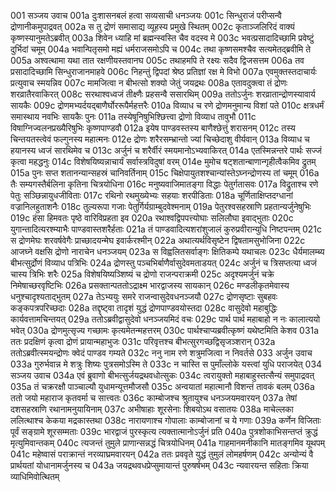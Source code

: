 001	सञ्जय उवाच
001a	दुःशासनबलं हत्वा सव्यसाची धनञ्जयः
001c	सिन्धुराजं परीप्सन्वै द्रोणानीकमुपाद्रवत्
002a	स तु द्रोणं समासाद्य व्यूहस्य प्रमुखे स्थितम्
002c	कृताञ्जलिरिदं वाक्यं कृष्णस्यानुमतेऽब्रवीत्
003a	शिवेन ध्याहि मां ब्रह्मन्स्वस्ति चैव वदस्व मे
003c	भवत्प्रसादादिच्छामि प्रवेष्टुं दुर्भिदां चमूम्
004a	भवान्पितृसमो मह्यं धर्मराजसमोऽपि च
004c	तथा कृष्णसमश्चैव सत्यमेतद्ब्रवीमि ते
005a	अश्वत्थामा यथा तात रक्षणीयस्तवानघ
005c	तथाहमपि ते रक्ष्यः सदैव द्विजसत्तम
006a	तव प्रसादादिच्छामि सिन्धुराजानमाहवे
006c	निहन्तुं द्विपदां श्रेष्ठ प्रतिज्ञां रक्ष मे विभो
007a	एवमुक्तस्तदाचार्यः प्रत्युवाच स्मयन्निव
007c	मामजित्वा न बीभत्सो शक्यो जेतुं जयद्रथः
008a	एतावदुक्त्वा तं द्रोणः शरव्रातैरवाकिरत्
008c	सरथाश्वध्वजं तीक्ष्णैः प्रहसन्वै ससारथिम्
009a	ततोऽर्जुनः शरव्रातान्द्रोणस्यावार्य सायकैः
009c	द्रोणमभ्यर्दयद्बाणैर्घोररूपैर्महत्तरैः
010a	विव्याध च रणे द्रोणमनुमान्य विशां पते
010c	क्षत्रधर्मं समास्थाय नवभिः सायकैः पुनः
011a	तस्येषूनिषुभिश्छित्त्वा द्रोणो विव्याध तावुभौ
011c	विषाग्निज्वलनप्रख्यैरिषुभिः कृष्णपाण्डवौ
012a	इयेष पाण्डवस्तस्य बाणैश्छेत्तुं शरासनम्
012c	तस्य चिन्तयतस्त्वेवं फल्गुनस्य महात्मनः
012e	द्रोणः शरैरसम्भ्रान्तो ज्यां चिच्छेदाशु वीर्यवान्
013a	विव्याध च हयानस्य ध्वजं सारथिमेव च
013c	अर्जुनं च शरैर्वीरं स्मयमानोऽभ्यवाकिरत्
014a	एतस्मिन्नन्तरे पार्थः सज्जं कृत्वा महद्धनुः
014c	विशेषयिष्यन्नाचार्यं सर्वास्त्रविदुषां वरम्
014e	मुमोच षट्शतान्बाणान्गृहीत्वैकमिव द्रुतम्
015a	पुनः सप्त शतानन्यान्सहस्रं चानिवर्तिनाम्
015c	चिक्षेपायुतशश्चान्यांस्तेऽघ्नन्द्रोणस्य तां चमूम्
016a	तैः सम्यगस्तैर्बलिना कृतिना चित्रयोधिना
016c	मनुष्यवाजिमातङ्गा विद्धाः पेतुर्गतासवः
017a	विद्रुताश्च रणे पेतुः सञ्छिन्नायुधजीविताः
017c	रथिनो रथमुख्येभ्यः सहयाः शरपीडिताः
018a	चूर्णिताक्षिप्तदग्धानां वज्रानिलहुताशनैः
018c	तुल्यरूपा गजाः पेतुर्गिर्यग्राम्बुदवेश्मनाम्
019a	पेतुरश्वसहस्राणि प्रहतान्यर्जुनेषुभिः
019c	हंसा हिमवतः पृष्ठे वारिविप्रहता इव
020a	रथाश्वद्विपपत्त्योघाः सलिलौघा इवाद्भुताः
020c	युगान्तादित्यरश्म्याभैः पाण्डवास्तशरैर्हताः
021a	तं पाण्डवादित्यशरांशुजालं कुरुप्रवीरान्युधि निष्टपन्तम्
021c	स द्रोणमेघः शरवर्षवेगैः प्राच्छादयन्मेघ इवार्करश्मीन्
022a	अथात्यर्थविसृष्टेन द्विषतामसुभोजिना
022c	आजघ्ने वक्षसि द्रोणो नाराचेन धनञ्जयम्
023a	स विह्वलितसर्वाङ्गः क्षितिकम्पे यथाचलः
023c	धैर्यमालम्ब्य बीभत्सुर्द्रोणं विव्याध पत्रिभिः
024a	द्रोणस्तु पञ्चभिर्बाणैर्वासुदेवमताडयत्
024c	अर्जुनं च त्रिसप्तत्या ध्वजं चास्य त्रिभिः शरैः
025a	विशेषयिष्यञ्शिष्यं च द्रोणो राजन्पराक्रमी
025c	अदृश्यमर्जुनं चक्रे निमेषाच्छरवृष्टिभिः
026a	प्रसक्तान्पततोऽद्राक्ष्म भारद्वाजस्य सायकान्
026c	मण्डलीकृतमेवास्य धनुश्चादृश्यताद्भुतम्
027a	तेऽभ्ययुः समरे राजन्वासुदेवधनञ्जयौ
027c	द्रोणसृष्टाः सुबहवः कङ्कपत्रपरिच्छदाः
028a	तद्दृष्ट्वा तादृशं युद्धं द्रोणपाण्डवयोस्तदा
028c	वासुदेवो महाबुद्धिः कार्यवत्तामचिन्तयत्
029a	ततोऽब्रवीद्वासुदेवो धनञ्जयमिदं वचः
029c	पार्थ पार्थ महाबाहो न नः कालात्ययो भवेत्
030a	द्रोणमुत्सृज्य गच्छामः कृत्यमेतन्महत्तरम्
030c	पार्थश्चाप्यब्रवीत्कृष्णं यथेष्टमिति केशव
031a	ततः प्रदक्षिणं कृत्वा द्रोणं प्रायान्महाभुजः
031c	परिवृत्तश्च बीभत्सुरगच्छद्विसृजञ्शरान्
032a	ततोऽब्रवीत्स्मयन्द्रोणः क्वेदं पाण्डव गम्यते
032c	ननु नाम रणे शत्रुमजित्वा न निवर्तसे
033	अर्जुन उवाच
033a	गुरुर्भवान्न मे शत्रुः शिष्यः पुत्रसमोऽस्मि ते
033c	न चास्ति स पुमाँल्लोके यस्त्वां युधि पराजयेत्
034	सञ्जय उवाच
034a	एवं ब्रुवाणो बीभत्सुर्जयद्रथवधोत्सुकः
034c	त्वरायुक्तो महाबाहुस्तत्सैन्यं समुपाद्रवत्
035a	तं चक्ररक्षौ पाञ्चाल्यौ युधामन्यूत्तमौजसौ
035c	अन्वयातां महात्मानौ विशन्तं तावकं बलम्
036a	ततो जयो महाराज कृतवर्मा च सात्त्वतः
036c	काम्बोजश्च श्रुतायुश्च धनञ्जयमवारयन्
037a	तेषां दशसहस्राणि रथानामनुयायिनाम्
037c	अभीषाहाः शूरसेनाः शिबयोऽथ वसातयः
038a	माचेल्लका ललित्थाश्च केकया मद्रकास्तथा
038c	नारायणाश्च गोपालाः काम्बोजानां च ये गणाः
039a	कर्णेन विजिताः पूर्वं सङ्ग्रामे शूरसम्मताः
039c	भारद्वाजं पुरस्कृत्य त्यक्तात्मानोऽर्जुनं प्रति
040a	पुत्रशोकाभिसन्तप्तं क्रुद्धं मृत्युमिवान्तकम्
040c	त्यजन्तं तुमुले प्राणान्सन्नद्धं चित्रयोधिनम्
041a	गाहमानमनीकानि मातङ्गमिव यूथपम्
041c	महेष्वासं पराक्रान्तं नरव्याघ्रमवारयन्
042a	ततः प्रववृते युद्धं तुमुलं लोमहर्षणम्
042c	अन्योन्यं वै प्रार्थयतां योधानामर्जुनस्य च
043a	जयद्रथवधप्रेप्सुमायान्तं पुरुषर्षभम्
043c	न्यवारयन्त सहिताः क्रिया व्याधिमिवोत्थितम्
